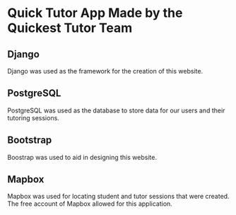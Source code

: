 # Quick Tutor App Made by the Quickest Tutor Team

## Django
Django was used as the framework for the creation of this website.
## PostgreSQL
PostgreSQL was used as the database to store data for our users and their tutoring sessions.
## Bootstrap
Boostrap was used to aid in designing this website. 
## Mapbox
Mapbox was used for locating student and tutor sessions that were created. The free account of Mapbox allowed for this application. 

